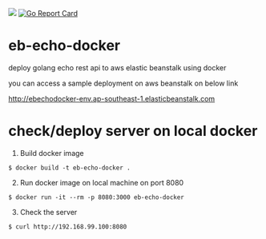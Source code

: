 ![](https://circleci.com/gh/hadv/eb-echo-docker.png?circle-token=eb22d9306cf6f2ae4b761e3e3f23a6877811ffc8) [![Go Report Card](https://goreportcard.com/badge/github.com/hadv/eb-echo-docker)](https://goreportcard.com/report/github.com/hadv/eb-echo-docker)

# eb-echo-docker

deploy golang echo rest api to aws elastic beanstalk using docker

you can access a sample deployment on aws beanstalk on below link

http://ebechodocker-env.ap-southeast-1.elasticbeanstalk.com

# check/deploy server on local docker

1. Build docker image

```
$ docker build -t eb-echo-docker .
```

2. Run docker image on local machine on port 8080

```
$ docker run -it --rm -p 8080:3000 eb-echo-docker
```

3. Check the server

```
$ curl http://192.168.99.100:8080
```
